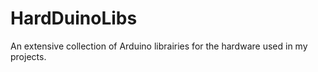 HardDuinoLibs
=============

An extensive collection of Arduino librairies for the hardware used in my projects. 
